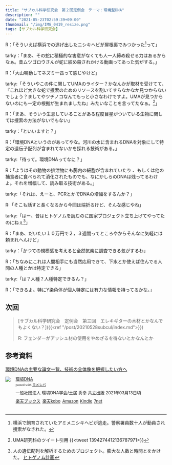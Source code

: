 ```yaml
---
title: "サブカル科学研究会　第２回定例会　テーマ：環境型DNA"
description: ""
date: "2021-05-23T02:59:39+09:00"
thumbnail: "/img/IMG_0419_resize.png"
tags: [サブカル科学研究会]
---
```

R：「そういえば横浜での逃げ出したニシキヘビが屋根裏でみつかった[^1]って」

[^1]: 横浜で飼育されていたアミメニシキヘビが逃走。警察署員数十人が動員され捜索がなされた。


tarky：「まあ、その蛇に積極的な害意がなくても人一人締め殺せる力はあるからなぁ。昔ムツゴロウさんが蛇に絞め殺されかける動画ってあった気がする。」

R：「大山鳴動してネズミ一匹って感じやけど」

tarky:「そういやこの件に関してUMAのライター？かなんかが取材を受けてて、『これほど大きな蛇で捜索のためのリソースを割いてすらなかなか見つからないでしょう？ましてやツチノコなんてもっと小さなわけですよ。UMAが見つからないのにも一定の根拠が生まれましたね』みたいなことを言ってたなぁ。[^2]」

[^2]:UMA研究科のツイート引用 {{<tweet 1394274412136787971>}}

R：「まあ、そういう生息していることがある程度目星がついている生物に関しては捜索の方法がないでもない」

tarky：「といいますと？」

R：「環境DNAというのがあってやな。河川の水に含まれるDNAを対象にして特定の遺伝子配列が含まれてないかを探れる技術がある。」

tarky:「待って。環境DNAってなに？」

R：「ようはその動物の排泄物にも腸内の細胞が含まれていたり
、もしくは他の捕食者に食べられて消化されたものでも、なにかしらのDNAは残ってるわけよ。それを増幅して、読み取る技術がある。」

tarky:「それは、えーと、PCRとかでDNAの増幅をするんか？」

R:「そこも話すと長くなるから今回は端折るけど、そんな感じやね」

tarky:「はー、昔はヒトゲノムを読むのに国家プロジェクト立ち上げてやってたのにねぇ[^3]」

[^3]:人の遺伝配列を解析するためのプロジェクト。膨大な人数と時間とをかけた。 [ヒトゲノム計画](https://ja.wikipedia.org/wiki/%E3%83%92%E3%83%88%E3%82%B2%E3%83%8E%E3%83%A0%E8%A8%88%E7%94%BB)

R：「まあ、だいたい１０万円で２，３週間ってところやからそんなに気軽には頼まれへんけど」

tarky：「かつての規模感を考えると全然気楽に調査できる気がするわ」

R：「ちなみにこれは人間相手にも当然応用できて、下水とか使えば住んでる人間の人種とかは特定できる」

tarky:「は？人種？人種特定できるん？」

R：「できるよ。特にY染色体が個人特定には有力な情報を持ってるかな。」

## 次回
> [サブカル科学研究会　定例会　第三回　エレキギターの木材とかなんでもよくない？]({{<ref "/post/20210528subcul/index.md">}})
> 
> R: フェンダーがアッシュ材の使用をやめざるを得ないとかなんとか




## 参考資料
[環境DNAの主要な論文一覧、技術の全体像を把握したい方へ
](https://edna-blog.com/paper/paper-list/)

<div class="booklink-box" style="text-align:left;padding-bottom:20px;font-size:small;zoom: 1;overflow: hidden;"><div class="booklink-image" style="float:left;margin:0 15px 10px 0;"><a href="//af.moshimo.com/af/c/click?a_id=2220301&p_id=56&pc_id=56&pl_id=637&s_v=b5Rz2P0601xu&url=http%3A%2F%2Fbooks.rakuten.co.jp%2Frb%2F16615322%2F" target="_blank" ><img src="https://thumbnail.image.rakuten.co.jp/@0_mall/book/cabinet/8163/9784320058163.jpg?_ex=64x64" style="border: none;" /></a><img src="//i.moshimo.com/af/i/impression?a_id=2220301&p_id=56&pc_id=56&pl_id=637" width="1" height="1" style="border:none;"></div><div class="booklink-info" style="line-height:120%;zoom: 1;overflow: hidden;"><div class="booklink-name" style="margin-bottom:10px;line-height:120%"><a href="//af.moshimo.com/af/c/click?a_id=2220301&p_id=56&pc_id=56&pl_id=637&s_v=b5Rz2P0601xu&url=http%3A%2F%2Fbooks.rakuten.co.jp%2Frb%2F16615322%2F" target="_blank" >環境DNA</a><img src="//i.moshimo.com/af/i/impression?a_id=2220301&p_id=56&pc_id=56&pl_id=637" width="1" height="1" style="border:none;"><div class="booklink-powered-date" style="font-size:8pt;margin-top:5px;font-family:verdana;line-height:120%">posted with <a href="https://yomereba.com" rel="nofollow" target="_blank">ヨメレバ</a></div></div><div class="booklink-detail" style="margin-bottom:5px;">一般社団法人 環境DNA学会/土居 秀幸 共立出版 2021年03月13日頃    </div><div class="booklink-link2" style="margin-top:10px;"><div class="shoplinkrakuten" style="display:inline;margin-right:5px"><a href="//af.moshimo.com/af/c/click?a_id=2220301&p_id=56&pc_id=56&pl_id=637&s_v=b5Rz2P0601xu&url=http%3A%2F%2Fbooks.rakuten.co.jp%2Frb%2F16615322%2F" target="_blank" >楽天ブックス</a><img src="//i.moshimo.com/af/i/impression?a_id=2220301&p_id=56&pc_id=56&pl_id=637" width="1" height="1" style="border:none;"></div><div class="shoplinkrakukobo" style="display:inline;margin-right:5px"><a href="//af.moshimo.com/af/c/click?a_id=2220301&p_id=56&pc_id=56&pl_id=637&s_v=b5Rz2P0601xu&url=https%3A%2F%2Fbooks.rakuten.co.jp%2Frk%2Fa265bbb6d56638878e3449f88131ea15%2F" target="_blank" >楽天kobo</a><img src="//i.moshimo.com/af/i/impression?a_id=2220301&p_id=56&pc_id=56&pl_id=637" width="1" height="1" style="border:none;"></div><div class="shoplinkamazon" style="display:inline;margin-right:5px"><a href="//af.moshimo.com/af/c/click?a_id=2220302&p_id=170&pc_id=185&pl_id=4062&s_v=b5Rz2P0601xu&url=https%3A%2F%2Fwww.amazon.co.jp%2Fexec%2Fobidos%2FASIN%2F432005816X" target="_blank" >Amazon</a></div><div class="shoplinkkindle" style="display:inline;margin-right:5px"><a href="//af.moshimo.com/af/c/click?a_id=2220302&p_id=170&pc_id=185&pl_id=4062&s_v=b5Rz2P0601xu&url=https%3A%2F%2Fwww.amazon.co.jp%2Fgp%2Fsearch%3Fkeywords%3D%25E7%2592%25B0%25E5%25A2%2583DNA%26__mk_ja_JP%3D%2583J%2583%255E%2583J%2583i%26url%3Dnode%253D2275256051" target="_blank" >Kindle</a></div><div class="shoplinkseven" style="display:inline;margin-right:5px"><a href="//af.moshimo.com/af/c/click?a_id=2317554&p_id=932&pc_id=1188&pl_id=12456&s_v=b5Rz2P0601xu&url=http%3A%2F%2F7net.omni7.jp%2Fsearch%2F%3FsearchKeywordFlg%3D1%26keyword%3D9784320058163" target="_blank" >7net<img src="//i.moshimo.com/af/i/impression?a_id=2317554&p_id=932&pc_id=1188&pl_id=12456" width="1" height="1" style="border:none;"></a></div>            	  	  	  	  	</div></div><div class="booklink-footer" style="clear: left"></div></div>

<!-- MAF Rakuten Widget FROM HERE -->
<script type="text/javascript">MafRakutenWidgetParam=function() { return{ size:'468x160',design:'slide',recommend:'on',auto_mode:'on',a_id:'2220301', border:'off'};};</script><script type="text/javascript" src="//image.moshimo.com/static/publish/af/rakuten/widget.js"></script>
<!-- MAF Rakuten Widget TO HERE -->